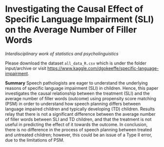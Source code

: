 # Investigating the Causal Effect of Specific Language Impairment (SLI) on the Average Number of Filler Words
*Interdisciplinary work of statistics and psycholinguistics*

Please download the dataset `all_data_R.csv` which is under the folder input/archive or visit https://www.kaggle.com/dgokeeffe/specific-language-impairment.

**Summary**
Speech pathologists are eager to understand the underlying reasons of specific language impairment (SLI) in children. Hence, this paper investigates the causal relationship between the treatment (SLI) and the average number of filler words (outcome) using propensity score matching (PSM) in order to understand how speech planning differs between language impaired children and typically developing (TD) children. Results relay that there is not a significant difference between the average number of filler words between SLI and TD children, and that the treatment is not useful in predicting the effect of it towards the outcome. In conclusion, there is no difference in the process of speech planning between treated and untreated children; however, this could be an issue of a Type II error, due to the limitations of PSM.
